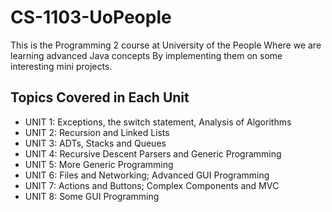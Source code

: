 # CS-1103-UoPeople

This is the Programming 2 course at University of the People
Where we are learning advanced Java concepts
By implementing them on some interesting mini projects.

## Topics Covered in Each Unit
- UNIT 1: Exceptions, the switch statement, Analysis of Algorithms
- UNIT 2: Recursion and Linked Lists
- UNIT 3: ADTs, Stacks and Queues
- UNIT 4: Recursive Descent Parsers and Generic Programming
- UNIT 5: More Generic Programming
- UNIT 6: Files and Networking; Advanced GUI Programming
- UNIT 7: Actions and Buttons; Complex Components and MVC
- UNIT 8: Some GUI Programming
